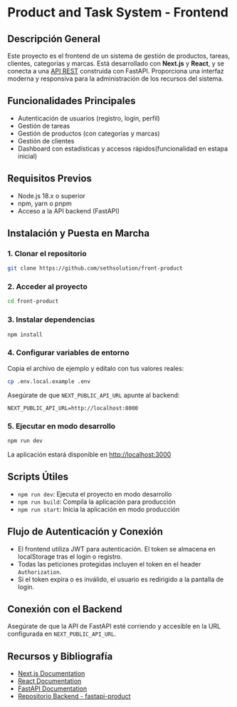 # Product and Task System - Frontend

## Descripción General

Este proyecto es el frontend de un sistema de gestión de productos, tareas, clientes, categorías y marcas. Está desarrollado con **Next.js** y **React**, y se conecta a una [API REST](https://github.com/henrytaby/fastapi-product) construida con FastAPI. Proporciona una interfaz moderna y responsiva para la administración de los recursos del sistema.

## Funcionalidades Principales

- Autenticación de usuarios (registro, login, perfil)
- Gestión de tareas
- Gestión de productos (con categorías y marcas)
- Gestión de clientes
- Dashboard con estadísticas y accesos rápidos(funcionalidad en estapa inicial)

## Requisitos Previos

- Node.js 18.x o superior
- npm, yarn o pnpm
- Acceso a la API backend (FastAPI)

## Instalación y Puesta en Marcha

### 1. Clonar el repositorio

```bash
git clone https://github.com/sethsolution/front-product
```

### 2. Acceder al proyecto

```bash
cd front-product
```

### 3. Instalar dependencias

```bash
npm install
```

### 4. Configurar variables de entorno

Copia el archivo de ejemplo y edítalo con tus valores reales:

```bash
cp .env.local.example .env
```

Asegúrate de que `NEXT_PUBLIC_API_URL` apunte al backend:

```
NEXT_PUBLIC_API_URL=http://localhost:8000
```

### 5. Ejecutar en modo desarrollo

```bash
npm run dev
```

La aplicación estará disponible en [http://localhost:3000](http://localhost:3000)


## Scripts Útiles

- `npm run dev`: Ejecuta el proyecto en modo desarrollo
- `npm run build`: Compila la aplicación para producción
- `npm run start`: Inicia la aplicación en modo producción

## Flujo de Autenticación y Conexión

- El frontend utiliza JWT para autenticación. El token se almacena en localStorage tras el login o registro.
- Todas las peticiones protegidas incluyen el token en el header `Authorization`.
- Si el token expira o es inválido, el usuario es redirigido a la pantalla de login.

## Conexión con el Backend

Asegúrate de que la API de FastAPI esté corriendo y accesible en la URL configurada en `NEXT_PUBLIC_API_URL`.

## Recursos y Bibliografía

- [Next.js Documentation](https://nextjs.org/docs)
- [React Documentation](https://react.dev/)
- [FastAPI Documentation](https://fastapi.tiangolo.com/)
- [Repositorio Backend - fastapi-product](https://github.com/henrytaby/fastapi-product)
